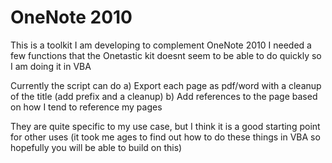 # OneNote 2010

This is a toolkit I am developing to complement OneNote 2010
I needed a few functions that the Onetastic kit doesnt seem to be able to do quickly so I am doing it in VBA

Currently the script can do
a) Export each page as pdf/word with a cleanup of the title (add prefix and a cleanup)
b) Add references to the page based on how I tend to reference my pages 


They are quite specific to my use case, but I think it is a good starting point for other uses
(it took me ages to find out how to do these things in VBA so hopefully you will be able to build on this)
